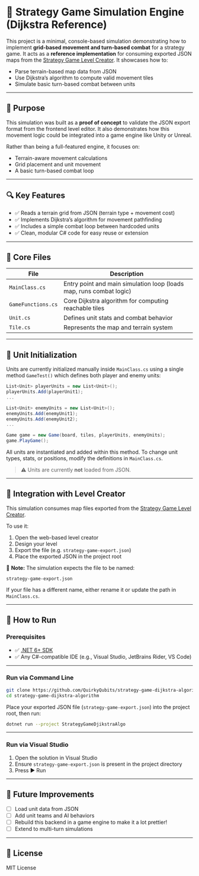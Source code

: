 # 🧠 Strategy Game Simulation Engine (Dijkstra Reference)

This project is a minimal, console-based simulation demonstrating how to implement **grid-based movement and turn-based combat** for a strategy game. It acts as a **reference implementation** for consuming exported JSON maps from the [Strategy Game Level Creator](https://github.com/QuirkyQubits/strategy-game-tool). It showcases how to:

- Parse terrain-based map data from JSON
- Use Dijkstra’s algorithm to compute valid movement tiles
- Simulate basic turn-based combat between units

---

## 🌟 Purpose

This simulation was built as a **proof of concept** to validate the JSON export format from the frontend level editor. It also demonstrates how this movement logic could be integrated into a game engine like Unity or Unreal.

Rather than being a full-featured engine, it focuses on:

- Terrain-aware movement calculations
- Grid placement and unit movement
- A basic turn-based combat loop

---

## 🔍 Key Features

- ✅ Reads a terrain grid from JSON (terrain type + movement cost)
- ✅ Implements Dijkstra’s algorithm for movement pathfinding
- ✅ Includes a simple combat loop between hardcoded units
- ✅ Clean, modular C# code for easy reuse or extension

---

## 📁 Core Files

| File              | Description                                                         |
|-------------------|---------------------------------------------------------------------|
| `MainClass.cs`    | Entry point and main simulation loop (loads map, runs combat logic) |
| `GameFunctions.cs`| Core Dijkstra algorithm for computing reachable tiles               |
| `Unit.cs`         | Defines unit stats and combat behavior                              |
| `Tile.cs`         | Represents the map and terrain system                               |

---

## 🧍 Unit Initialization

Units are currently initialized manually inside `MainClass.cs` using a single method `GameTest()` which defines both player and enemy units:

```csharp
List<Unit> playerUnits = new List<Unit>();
playerUnits.Add(playerUnit1);
...

List<Unit> enemyUnits = new List<Unit>();
enemyUnits.Add(enemyUnit1);
enemyUnits.Add(enemyUnit2);
...

Game game = new Game(board, tiles, playerUnits, enemyUnits);
game.PlayGame();
```

All units are instantiated and added within this method. To change unit types, stats, or positions, modify the definitions in `MainClass.cs`.

> ⚠️ Units are currently **not** loaded from JSON.

---

## 🔗 Integration with Level Creator

This simulation consumes map files exported from the [Strategy Game Level Creator](https://github.com/QuirkyQubits/strategy-game-tool).

To use it:

1. Open the web-based level creator
2. Design your level
3. Export the file (e.g. `strategy-game-export.json`)
4. Place the exported JSON in the project root

📍 **Note:** The simulation expects the file to be named:
```
strategy-game-export.json
```
If your file has a different name, either rename it or update the path in `MainClass.cs`.

---

## 🚀 How to Run

### Prerequisites

- ✅ [.NET 6+ SDK](https://dotnet.microsoft.com/en-us/download)
- ✅ Any C#-compatible IDE (e.g., Visual Studio, JetBrains Rider, VS Code)

---

### Run via Command Line

```bash
git clone https://github.com/QuirkyQubits/strategy-game-dijkstra-algorithm.git
cd strategy-game-dijkstra-algorithm
```

Place your exported JSON file (`strategy-game-export.json`) into the project root, then run:

```bash
dotnet run --project StrategyGameDjikstraAlgo
```

---

### Run via Visual Studio

1. Open the solution in Visual Studio
2. Ensure `strategy-game-export.json` is present in the project directory
3. Press ▶️ Run

---

## 🚧 Future Improvements

- [ ] Load unit data from JSON
- [ ] Add unit teams and AI behaviors
- [ ] Rebuild this backend in a game engine to make it a lot prettier!
- [ ] Extend to multi-turn simulations

---

## 📄 License

MIT License
